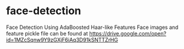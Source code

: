 # face-detection
Face Detection Using AdaBoosted Haar-like Features
Face images and feature pickle file can be found at https://drive.google.com/open?id=1MZcSqnw9Y9zGXjF6iAq3D91kSNTTZrHG

